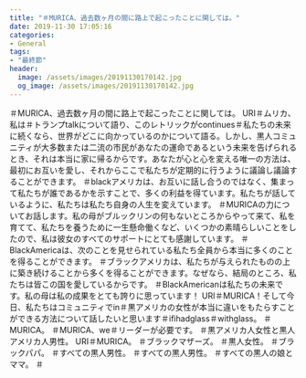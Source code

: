 ```yaml
---
title: "‪＃MURICA‬、過去数ヶ月の間に路上で起こったことに関しては。"
date: 2019-11-30 17:05:16
categories:
- General
tags:
- "最終節"
header:
  image: /assets/images/20191130170142.jpg
  og_image: /assets/images/20191130170142.jpg
---
```


‪＃MURICA‬、過去数ヶ月の間に路上で起こったことに関しては。 URI＃ムリカ‬、私は‪＃トランプtalkについて語り、このレトリックがcontinues＃私たちの未来に続くなら、世界がどこに向かっているのかについて語る。しかし、黒人コミュニティが大多数または二流の市民があなたの運命であるという未来を告げられるとき、それは本当に家に帰るからです。あなたが心と心を変える唯一の方法は、最初にお互いを愛し、それからここで私たちが定期的に行うように議論し議論することができます。 ‬＃black‬アメリカは、お互いに話し合うのではなく、集まって私たちが誰であるかを示すことで、多くの利益を得ています。私たちが話しているように、私たちは私たち自身の人生を変えています。 ＃MURICAの力についてお話します。私の母がブルックリンの何もないところからやって来て、私を育てて、私たちを養うために一生懸命働くなど、いくつかの素晴らしいことをしたので、私は彼女のすべてのサポートにとても感謝しています。 ‬＃Black‬Americaは、次のことを見せられている私たち全員から本当に多くのことを得ることができます。 ‬＃ブラック‬アメリカは、私たちが与えられたものの上に築き続けることから多くを得ることができます。なぜなら、結局のところ、私たちは皆この国を愛しているからです。 ‪＃Black‬American‬は私たちの未来です。私の母は私の成果をとても誇りに思っています！ URI＃MURICA‬！そして今日、私たちはコミュニティでin＃黒‪アメリカの女性が本当に違いをもたらすことができる方法について話したいと思います‪＃ifihadglass‪＃withglass。 ＃MURICA‬。 ‪＃MURICA‬、we＃リーダー‬が必要です。 ‪＃黒‬アメリカ人女性と黒人アメリカ人男性。 URI＃MURICA‬。 ‪＃ブラックマザーズ。 ‪＃黒人女性。 ‪＃ブラックパパ。 ‪＃すべての黒人男性。 ‪＃すべての黒人男性。 ‪＃すべての黒人の娘とママ。 ‪＃
